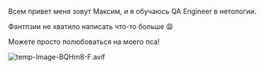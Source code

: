 Всем привет меня зовут Максим, и я обучаюсь QA Engineer в нетологии.

Фантпзии не хватило написать что-то больше 😩 

Можете просто полюбоваться на моего пса! 

![temp-Image-BQHm8-F.avif](https://postimg.cc/8svGn6zd)




